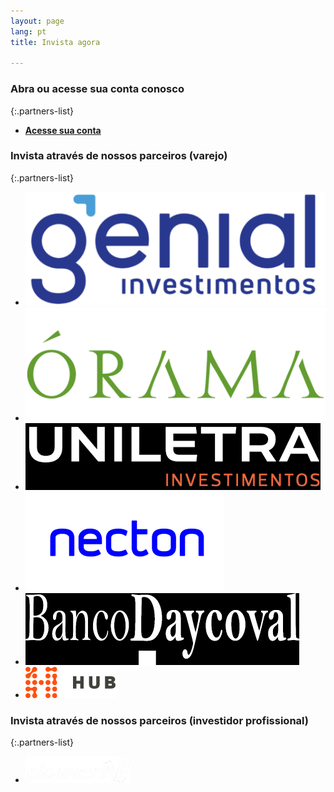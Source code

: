 ```yaml
---
layout: page
lang: pt
title: Invista agora

---
```

### Abra ou acesse sua conta conosco


{:.partners-list}
- [**Acesse sua conta**](https://blpgestao.orama.com.br/)

### Invista através de nossos parceiros (varejo)

{:.partners-list}
- [![Genial Investimentos](/assets/images/partners/genial.png)](https://www.genialinvestimentos.com.br/investimentos/fundos/lista-completa/)
- [![Órama](/assets/images/partners/orama.png)](https://www.orama.com.br/investimentos/lista-fundos-de-investimento)
- [![Uniletra](/assets/images/partners/uniletrx.png)](https://www.uniletra.com.br/comece-a-investir)
- [![Necton](/assets/images/partners/necton.png)](https://www.necton.com.br/fundos-de-investimento)
- [![Daycoval](/assets/images/partners/daycoval.png)](https://www.daycoval.com.br/para-voce/investimentos-pessoa-fisica/fundosterceiros)
- [![Hub](/assets/images/partners/hub.png)](https://www.hubcapital.com.br/)


### Invista através de nossos parceiros (investidor profissional)

{:.partners-list}
- [![Planner](/assets/images/partners/planner.png)](https://www.planner.com.br/abra-sua-conta/)
